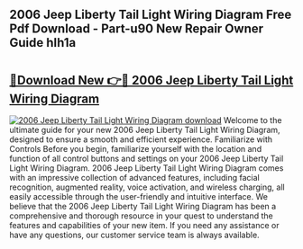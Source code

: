 ## 2006 Jeep Liberty Tail Light Wiring Diagram Free Pdf Download - Part-u90 New Repair Owner Guide hIh1a

# <h2><a href="http://dft1y1i.blite.top/?on=2006+Jeep+Liberty+Tail+Light+Wiring+Diagram">🔗Download New 👉🔴 2006 Jeep Liberty Tail Light Wiring Diagram</a></h2>

[![2006 Jeep Liberty Tail Light Wiring Diagram download](https://i.imgur.com/lujVjoI.png)](http://dft1y1i.blite.top/?on=2006+Jeep+Liberty+Tail+Light+Wiring+Diagram)
Welcome to the ultimate guide for your new 2006 Jeep Liberty Tail Light Wiring Diagram, designed to ensure a smooth and efficient experience. Familiarize with Controls Before you begin, familiarize yourself with the location and function of all control buttons and settings on your 2006 Jeep Liberty Tail Light Wiring Diagram. 2006 Jeep Liberty Tail Light Wiring Diagram comes with an impressive collection of advanced features, including facial recognition, augmented reality, voice activation, and wireless charging, all easily accessible through the user-friendly and intuitive interface. We believe that the 2006 Jeep Liberty Tail Light Wiring Diagram has been a comprehensive and thorough resource in your quest to understand the features and capabilities of your new item. If you need any assistance or have any questions, our customer service team is always available.
